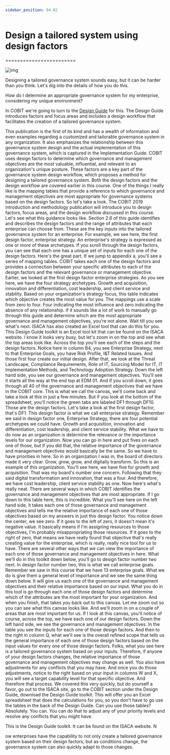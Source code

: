 ```yaml
---
sidebar_position: 04.02
---
```


# Design a tailored system using design factors
========================





![img](/img/Cobit_Impact_of_Design_Factors.png)

Designing a tailored governance system sounds easy, but it can be harder than you think. Let's dig into the details of how you do this. 

How do I determine an appropriate governance system for my enterprise, considering my unique environment? 

In COBIT we're going to turn to the [Design Guide](/files/COBIT_2019_Design_Guide.pdf) for this. The Design Guide introduces factors and focus areas and includes a design workflow that facilitates the creation of a tailored governance system.
 
This publication is the first of its kind and has a wealth of information and even examples regarding a customized and tailorable governance system in any organization. It also emphasizes the relationship between this governance system design and the actual implementation of this governance system, which is captured in the Implementation Guide. COBIT uses design factors to determine which governance and management objectives are the most valuable, influential, and relevant to an organization's unique posture. These factors are a key part of the governance system design workflow, which proposes a method for designing a tailored governance system. Both the design factors and the design workflow are covered earlier in this course. One of the things I really like is the mapping tables that provide a reference to which governance and management objectives are most appropriate for governance systems based on the design factors. So let's take a look. The COBIT 2019 introduction and methodology publication will introduce you to design factors, focus areas, and the design workflow discussed in this course. Let's see what this guidance looks like. Section 2.6 of this guide identifies and describes the design factors and the range of attributes that each enterprise can choose from. These are the key inputs into the tailored governance system for an enterprise. For example, we see here, the first design factor, enterprise strategy. An enterprise's strategy is expressed as one or more of these archetypes. If you scroll through the design factors, you can see that each one has a unique set of inputs for each one of the design factors. Here's the great part. If we jump to appendix a, you'll see a series of mapping tables. COBIT takes each one of the design factors and provides a connection between your specific attributes to each of the design factors and the relevant governance or management objective. Earlier, we looked at the first design factor enterprise strategies. As you see here, we have the four strategy archetypes. Growth and acquisition, innovation and differentiation, cost leadership, and client service and stability. Based on your organization's strategy focus, this table indicates which objective creates the most value for you. The mappings use a scale from zero to four. Four indicating the most influence and zero indicating the absence of any relationship. If it sounds like a lot of work to manually go through this guide and determine which are the most appropriate governance and management objectives, you're not alone. Wait till you see what's next. ISACA has also created an Excel tool that can do this for you. This Design Guide toolkit is an Excel tool kit that can be found on the ISACA website. I know it looks very busy, but let's zoom in on the top and see what the top areas look like. Across the top you'll see each of the steps and the design factors. Notice here in column B4, you see Enterprise Strategy, next to that Enterprise Goals, you have Risk Profile, I&T Related Issues. And those first four create our initial design. After that, we look at the Threat Landscape, Compliance Requirements, Role of IT, Sourcing Model for IT, IT Implementation Methods, and Technology Adoption Strategy. Down the left hand side, you see our governance and management objectives. You'll see it starts all the way at the end top at EDM 01. And if you scroll down, it goes through all 40 of the governance and management objectives that we have in the COBIT core. This is what we call the canvas, we'll come back and take a look at this in just a few minutes. But if you look at the bottom of the spreadsheet, you'll notice the green tabs are labeled DF1 through DF10. Those are the design factors. Let's take a look at the first design factor, that's DF1. This design factor is what we call enterprise strategy. Remember we said in design factor one, Enterprise Strategy, there are four potential archetypes we could have. Growth and acquisition, innovation and differentiation, cost leadership, and client service stability. What we have to do now as an organization is determine the relevance or the importance levels for our organization. Now you can go in here and put fives on each one of those, but if you did that, the relative importance of the governance and management objectives would basically be the same. So we have to have priorities in here. So in an organization I was in, the board of directors made it very clear. Grow, grow, grow, and digitally transform. So this is an example of this organization. You'll see here, we have five for growth and acquisition. That was my board's number one concern. Following that they said digital transformation and innovation, that was a four. And therefore, we have cost leadership, client service stability as one. Now here's what's really neat. There are several ways in which COBIT identifies the governance and management objectives that are most appropriate. If I go down to this table here, this is incredible. What you'll see here on the left hand side, it takes each one of those governance and management objectives and tells me the relative importance of each one of those objectives based on my answers in just this design factor. You notice down the center, we see zero. If it goes to the left of zero, it doesn't mean it's negative value. It basically means if I'm assigning resources to those objectives, I'm probably misappropriating those resources. If it goes to the right of zero, that means we have really found that objective that's really creating value for the enterprise, which is really, really nice tool for us to have. There are several other ways that we can view the importance of each one of those governance and management objectives in here. What we'll do in this toolkit down below, you'll go to design factor number two next. In design factor number two, this is what we call enterprise goals. Remember we saw in this course that we have 13 enterprise goals. What we do is give them a general level of importance and we see the same thing down below. It will give us each one of the governance and management objectives and their relative importance based on our input. What you do in this tool is go through each one of those design factors and determine which of the attributes are the most important for your organization. And when you finish, that takes you back out to this canvas. Let me zoom out so you can see what this canvas looks like. And we'll zoom in on a couple of areas that are most important for us. If I look at this canvas, you'll notice of course, across the top, we have each one of our design factors. Down the left hand side, we see the governance and management objectives. In the table you see the inputs for each one of those design factors. And then to the right in column Q, what we'll see is the overall refined scope that tells us the general importance of each one of those design factors based on the input values for every one of those design factors. Folks, what you see here is a tailored governance system based on your inputs. Therefore, if anyone of your design factors changes, the relative importance of those governance and management objectives may change as well. You also have adjustments for any conflicts that you may have. And once you do those adjustments, notice to the right based on your input in columns W and X, you will see a target capability level for that specific objective. And therefore that process. We covered this very quickly, but do yourself a favor, go out to the ISACA site, go to the COBIT section under the Design Guide, download the Design Guide toolkit. This will offer you an Excel spreadsheet that does the calculations for you, so you don't have to go use the tables in the back of the Design Guide. Can you use those tables? Absolutely. You can. You can do that to adjust any of your priority levels and resolve any conflicts that you might have. 

This is the Design Guide toolkit. It can be found on the ISACA website. N

ow enterprises have the capability to not only create a tailored governance system based on their design factors, but as conditions change, the governance system can also quickly adapt to those changes.